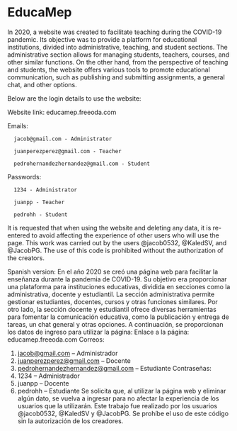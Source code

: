 # EducaMep
In 2020, a website was created to facilitate teaching during the COVID-19 pandemic. Its objective was to provide a platform for educational institutions, 
divided into administrative, teaching, and student sections. The administrative section allows for managing students, teachers, courses, and other similar functions.
On the other hand, from the perspective of teaching and students, the website offers various tools to promote educational communication, such as publishing and submitting assignments, a general chat, and other options.

Below are the login details to use the website:

Website link: educamep.freeoda.com

Emails:

      jacob@gmail.com - Administrator

      juanperezperez@gmail.com - Teacher

      pedrohernandezhernandez@gmail.com - Student


Passwords:

      1234 - Administrator

      juanpp - Teacher

      pedrohh - Student


It is requested that when using the website and deleting any data, it is re-entered to avoid affecting the experience of other users who will use the page. This work was carried out by the users @jacob0532, @KaledSV, and @JacobPG. The use of this code is prohibited without the authorization of the creators.



Spanish version:
En el año 2020 se creó una página web para facilitar la enseñanza durante la pandemia de COVID-19. Su objetivo era proporcionar una plataforma para instituciones educativas, dividida en secciones como la administrativa, docente y estudiantil. La sección administrativa permite gestionar estudiantes, docentes, cursos y otras funciones similares. Por otro lado, la sección docente y estudiantil ofrece diversas herramientas para fomentar la comunicación educativa, como la publicación y entrega de tareas, un chat general y otras opciones.
A continuación, se proporcionan los datos de ingreso para utilizar la página:
Enlace a la página: educamep.freeoda.com
Correos: 
1.	jacob@gmail.com – Administrador
2.	juanperezperez@gmail.com – Docente
3.	pedrohernandezhernandez@gmail.com – Estudiante
Contraseñas:
1.	1234 – Administrador
2.	juanpp – Docente
3.	pedrohh – Estudiante
Se solicita que, al utilizar la página web y eliminar algún dato, se vuelva a ingresar para no afectar la experiencia de los usuarios que la utilizarán. Este trabajo fue realizado por los usuarios @jacob0532, @KaledSV y @JacobPG. Se prohíbe el uso de este código sin la autorización de los creadores.

